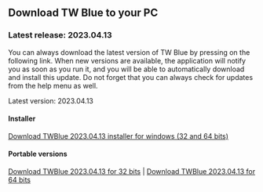 <!-- 
.. title: downloads
.. slug: downloads
.. date: 2016-10-03 04:45:39 UTC-05:00
.. tags: 
.. category: 
.. link: 
.. description: 
.. type: text
-->

## Download TW Blue to your PC

### Latest release: 2023.04.13

You can always download the latest version of TW Blue by pressing on the following link. When new versions are available, the application will notify you as soon as you run it, and you will be able to automatically download and install this update. Do not forget that you can always check for updates from the help menu as well.

Latest version: 2023.04.13  

#### Installer

[Download TWBlue 2023.04.13 installer for windows (32 and 64 bits)](https://github.com/MCV-Software/TWBlue/releases/download/v2023.4.13/TWBlue_setup_2023.4.13.exe)

#### Portable versions

[Download TWBlue 2023.04.13 for 32 bits](https://github.com/MCV-Software/TWBlue/releases/download/v2023.4.13/TWBlue_x86_2023.4.13.zip) |
[Download TWBlue 2023.04.13 for 64 bits](https://github.com/MCV-Software/TWBlue/releases/download/v2023.4.13/TWBlue_portable_2023.4.13.zip)
